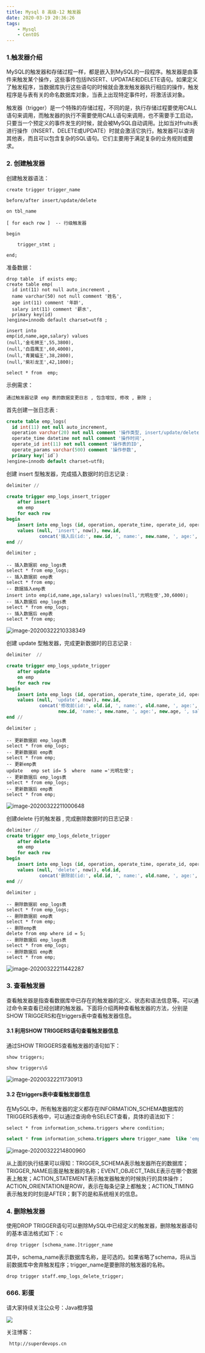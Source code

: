 ```yaml
---
title: Mysql 8 高级-12 触发器
date: 2020-03-19 20:36:26
tags: 
    - Mysql
    - CentOS
---
```


### 1.触发器介绍

​    MySQL的触发器和存储过程一样，都是嵌入到MySQL的一段程序。触发器是由事件来触发某个操作，这些事件包括INSERT、UPDATAE和DELETE语句。如果定义了触发程序，当数据库执行这些语句的时候就会激发触发器执行相应的操作，触发程序是与表有关的命名数据库对象，当表上出现特定事件时，将激活该对象。       

​        触发器（trigger）是一个特殊的存储过程，不同的是，执行存储过程要使用CALL语句来调用，而触发器的执行不需要使用CALL语句来调用，也不需要手工启动，只要当一个预定义的事件发生的时候，就会被MySQL自动调用。比如当对fruits表进行操作（INSERT、DELETE或UPDATE）时就会激活它执行。触发器可以查询其他表，而且可以包含复杂的SQL语句。它们主要用于满足复杂的业务规则或要求。

<!--more-->

### 2. 创建触发器 

创建触发器语法：

```mysql
create trigger trigger_name 

before/after insert/update/delete

on tbl_name 

[ for each row ]  -- 行级触发器

begin

	trigger_stmt ;

end;
```

准备数据：

```mysql
drop table  if exists emp;
create table emp(
  id int(11) not null auto_increment ,
  name varchar(50) not null comment '姓名',
  age int(11) comment '年龄',
  salary int(11) comment '薪水',
  primary key(id)
)engine=innodb default charset=utf8 ;

insert into 
emp(id,name,age,salary) values
(null,'金毛狮王',55,3800),
(null,'白眉鹰王',60,4000),
(null,'青翼蝠王',38,2800),
(null,'紫衫龙王',42,1800);

select * from  emp;
```

示例需求：

```
通过触发器记录 emp 表的数据变更日志 , 包含增加, 修改 , 删除 ;
```

首先创建一张日志表 : 

```sql
create table emp_logs(
  id int(11) not null auto_increment,
  operation varchar(20) not null comment '操作类型, insert/update/delete',
  operate_time datetime not null comment '操作时间',
  operate_id int(11) not null comment '操作表的ID',
  operate_params varchar(500) comment '操作参数',
  primary key(`id`)
)engine=innodb default charset=utf8;
```

创建 insert 型触发器，完成插入数据时的日志记录 : 

```sql
delimiter //

create trigger emp_logs_insert_trigger
    after insert
    on emp
    for each row
begin
    insert into emp_logs (id, operation, operate_time, operate_id, operate_params)
    values (null, 'insert', now(), new.id,
            concat('插入后(id:', new.id, ', name:', new.name, ', age:', new.age, ', salary:', new.salary, ')'));
end //

delimiter ;
```

```mysql
-- 插入数据前 emp_logs表
select * from emp_logs;
-- 插入数据前 emp表
select * from emp;
-- 数据插入emp表
insert into emp(id,name,age,salary) values(null,'光明左使',30,6000);
-- 插入数据后 emp_logs表
select * from emp_logs;
-- 插入数据后 emp表
select * from emp;
```

![image-20200322210338349](/image/mysql/image-20200322210338349.png)

创建 update 型触发器，完成更新数据时的日志记录 : 

``` sql
delimiter  //

create trigger emp_logs_update_trigger
    after update
    on emp
    for each row
begin
    insert into emp_logs (id, operation, operate_time, operate_id, operate_params)
    values (null, 'update', now(), new.id,
            concat('修改前(id:', old.id, ', name:', old.name, ', age:', old.age, ', salary:', old.salary, ') , 修改后(id',
                   new.id, 'name:', new.name, ', age:', new.age, ', salary:', new.salary, ')'));
end //

delimiter ;
```

```mysql
-- 更新数据前 emp_logs表
select * from emp_logs;
-- 更新数据前 emp表
select * from emp;
-- 更新emp表
update   emp set id= 5  where  name ='光明左使';
-- 更新数据后 emp_logs表
select * from emp_logs;
-- 更新数据后 emp表
select * from emp;
```

![image-20200322211000648](/image/mysql/image-20200322211000648.png)

创建delete 行的触发器 , 完成删除数据时的日志记录 : 

```sql
delimiter //
create trigger emp_logs_delete_trigger
    after delete
    on emp
    for each row
begin
    insert into emp_logs (id, operation, operate_time, operate_id, operate_params)
    values (null, 'delete', now(), old.id,
            concat('删除前(id:', old.id, ', name:', old.name, ', age:', old.age, ', salary:', old.salary, ')'));
end //

delimiter ;
```

```mysql
-- 删除数据前 emp_logs表
select * from emp_logs;
-- 删除数据前 emp表
select * from emp;
-- 删除emp表
delete from emp where id = 5;
-- 删除数据后 emp_logs表
select * from emp_logs;
-- 删除数据后 emp表
select * from emp;
```

![image-20200322211442287](/image/mysql/image-20200322211442287.png)



### 3.  查看触发器

​       查看触发器是指查看数据库中已存在的触发器的定义、状态和语法信息等。可以通过命令来查看已经创建的触发器。下面将介绍两种查看触发器的方法，分别是SHOW TRIGGERS和在triggers表中查看触发器信息。

#### 3.1 利用SHOW TRIGGERS语句查看触发器信息

通过SHOW TRIGGERS查看触发器的语句如下：

```mysql
show triggers;
```

```mysql
show triggers\G
```



![image-20200322211730913](/image/mysql/image-20200322211730913.png)



#### 3.2  在triggers表中查看触发器信息

 在MySQL中，所有触发器的定义都存在INFORMATION_SCHEMA数据库的TRIGGERS表格中，可以通过查询命令SELECT查看，具体的语法如下：

```mysql
select * from information_schema.triggers where condition;
```

```sql
select * from information_schema.triggers where trigger_name  like 'emp_logs_delete%' \G
```

![image-20200322214800960](/image/mysql/image-20200322214800960.png)

​      从上面的执行结果可以得知：TRIGGER_SCHEMA表示触发器所在的数据库；TRIGGER_NAME后面是触发器的名称；EVENT_OBJECT_TABLE表示在哪个数据表上触发；ACTION_STATEMENT表示触发器触发的时候执行的具体操作；ACTION_ORIENTATION是ROW，表示在每条记录上都触发；ACTION_TIMING表示触发的时刻是AFTER；剩下的是和系统相关的信息。

### 4.  删除触发器

使用DROP TRIGGER语句可以删除MySQL中已经定义的触发器，删除触发器语句的基本语法格式如下：c

```mysql
drop trigger [schema_name.]trigger_name
```

其中，schema_name表示数据库名称，是可选的。如果省略了schema，将从当前数据库中舍弃触发程序；trigger_name是要删除的触发器的名称。

```mysql
drop trigger staff.emp_logs_delete_trigger;
```



### 666. 彩蛋

请大家持续关注公众号：Java橙序猿

 ![](/image/common/superdevops.jpg) 

关注博客：

```
 http://superdevops.cn
```

